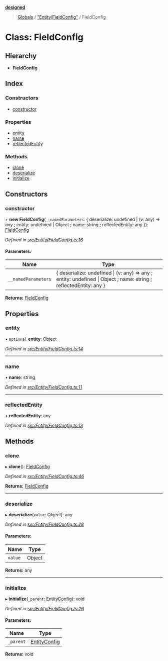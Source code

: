 **[designed](tsdoc/README.md)**

> [Globals](tsdoc/globals.md) / ["Entity/FieldConfig"](tsdoc/modules/_entity_fieldconfig_.md) / FieldConfig

# Class: FieldConfig

## Hierarchy

* **FieldConfig**

## Index

### Constructors

* [constructor](tsdoc/classes/_entity_fieldconfig_.fieldconfig.md#constructor)

### Properties

* [entity](tsdoc/classes/_entity_fieldconfig_.fieldconfig.md#entity)
* [name](tsdoc/classes/_entity_fieldconfig_.fieldconfig.md#name)
* [reflectedEntity](tsdoc/classes/_entity_fieldconfig_.fieldconfig.md#reflectedentity)

### Methods

* [clone](tsdoc/classes/_entity_fieldconfig_.fieldconfig.md#clone)
* [deserialize](tsdoc/classes/_entity_fieldconfig_.fieldconfig.md#deserialize)
* [initialize](tsdoc/classes/_entity_fieldconfig_.fieldconfig.md#initialize)

## Constructors

### constructor

\+ **new FieldConfig**(`__namedParameters`: { deserialize: undefined \| (v: any) => any ; entity: undefined \| Object ; name: string ; reflectedEntity: any  }): [FieldConfig](tsdoc/classes/_entity_fieldconfig_.fieldconfig.md)

*Defined in [src/Entity/FieldConfig.ts:16](https://github.com/jamesapple/ts-designed/blob/be057cd/src/Entity/FieldConfig.ts#L16)*

#### Parameters:

Name | Type |
------ | ------ |
`__namedParameters` | { deserialize: undefined \| (v: any) => any ; entity: undefined \| Object ; name: string ; reflectedEntity: any  } |

**Returns:** [FieldConfig](tsdoc/classes/_entity_fieldconfig_.fieldconfig.md)

## Properties

### entity

• `Optional` **entity**: Object

*Defined in [src/Entity/FieldConfig.ts:14](https://github.com/jamesapple/ts-designed/blob/be057cd/src/Entity/FieldConfig.ts#L14)*

___

### name

•  **name**: string

*Defined in [src/Entity/FieldConfig.ts:11](https://github.com/jamesapple/ts-designed/blob/be057cd/src/Entity/FieldConfig.ts#L11)*

___

### reflectedEntity

•  **reflectedEntity**: any

*Defined in [src/Entity/FieldConfig.ts:13](https://github.com/jamesapple/ts-designed/blob/be057cd/src/Entity/FieldConfig.ts#L13)*

## Methods

### clone

▸ **clone**(): [FieldConfig](tsdoc/classes/_entity_fieldconfig_.fieldconfig.md)

*Defined in [src/Entity/FieldConfig.ts:46](https://github.com/jamesapple/ts-designed/blob/be057cd/src/Entity/FieldConfig.ts#L46)*

**Returns:** [FieldConfig](tsdoc/classes/_entity_fieldconfig_.fieldconfig.md)

___

### deserialize

▸ **deserialize**(`value`: Object): any

*Defined in [src/Entity/FieldConfig.ts:28](https://github.com/jamesapple/ts-designed/blob/be057cd/src/Entity/FieldConfig.ts#L28)*

#### Parameters:

Name | Type |
------ | ------ |
`value` | Object |

**Returns:** any

___

### initialize

▸ **initialize**(`_parent`: [EntityConfig](tsdoc/classes/_entity_entityconfig_.entityconfig.md)): void

*Defined in [src/Entity/FieldConfig.ts:26](https://github.com/jamesapple/ts-designed/blob/be057cd/src/Entity/FieldConfig.ts#L26)*

#### Parameters:

Name | Type |
------ | ------ |
`_parent` | [EntityConfig](tsdoc/classes/_entity_entityconfig_.entityconfig.md) |

**Returns:** void
